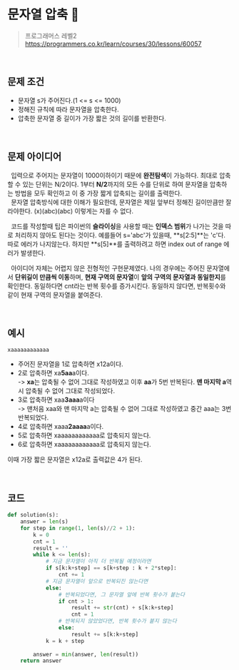 # 문자열 압축 💬
> 프로그래머스 레벨2   
> https://programmers.co.kr/learn/courses/30/lessons/60057   

<br>

## 문제 조건
- 문자열 s가 주어진다.(1 <= s <= 1000)
- 정해진 규칙에 따라 문자열을 압축한다.
- 압축한 문자열 중 길이가 가장 짧은 것의 길이를 반환한다.

<br>

## 문제 아이디어
&nbsp; 입력으로 주어지는 문자열이 1000이하이기 때문에 **완전탐색**이 가능하다. 최대로 압축할 수 있는 단위는 N/2이다. 1부터 **N/2**까지의 모든 수를 단위로 하여 문자열을 압축하는 방법을 모두 확인하고 이 중 가장 짧게 압축되는 길이를 출력한다.   
&nbsp; 문자열 압축방식에 대한 이해가 필요한데, 문자열은 제일 앞부터 정해진 길이만큼만 잘라야한다. (x)(abc)(abc) 이렇게는 자를 수 없다.

&nbsp; 코드를 작성할때 팁은 파이썬의 **슬라이싱**을 사용할 때는 **인덱스 범위**가 나가는 것을 따로 처리하지 않아도 된다는 것이다. 예를들어 s='abc'가 있을때, **s[2:5]**는 'c'다. 따로 에러가 나지않는다. 하지만 **s[5]**를 출력하려고 하면 index out of range 에러가 발생한다.

&nbsp; 아이디어 자체는 어렵지 않은 전형적인 구현문제였다. 나의 경우에는 주어진 문자열에서 **단위길이 만큼씩 이동**하며, **현재 구역의 문자열**이 **앞의 구역의 문자열과 동일한지**를 확인한다. 동일하다면 cnt라는 반복 횟수를 증가시킨다. 동일하지 않다면, 반복횟수와 같이 현재 구역의 문자열을 붙여준다.

<br>

## 예시
```
xaaaaaaaaaaaa
```
- 주어진 문자열을 1로 압축하면 x12a이다.   
- 2로 압축하면 xa**5aa**a이다.  
    -> **xa**는 압축될 수 없어 그대로 작성하였고 이후 **aa**가 5번 반복된다. **맨 마지막 a**역시 압축될 수 없어 그대로 작성되었다.   
- 3로 압축하면 xaa**3aaa**a이다   
    -> 맨처음 xaa와 맨 마지막 a는 압축될 수 없어 그대로 작성하였고 중간 aaa는 3번 반복되었다.
- 4로 압축하면 xaaa**2aaaa**a이다.
- 5로 압축하면 xaaaaaaaaaaaa로 압축되지 않는다.
- 6로 압축하면 xaaaaaaaaaaaa로 압축되지 않는다.

이때 가장 짧은 문자열은 x12a로 출력값은 4가 된다.

<br>

## 코드
```python
def solution(s):
    answer = len(s)
    for step in range(1, len(s)//2 + 1):
        k = 0
        cnt = 1
        result = ''
        while k <= len(s):
            # 지금 문자열이 아직 더 반복될 예정이라면
            if s[k:k+step] == s[k+step : k + 2*step]:
                cnt += 1
            # 지금 문자열이 앞으로 반복되진 않는다면
            else:
                # 반복되었다면, 그 문자열 앞에 반복 횟수가 붙는다
                if cnt > 1:
                    result += str(cnt) + s[k:k+step]
                    cnt = 1
                # 반복되지 않았었다면, 반복 횟수가 붙지 않는다
                else:
                    result += s[k:k+step]
            k = k + step
        
        answer = min(answer, len(result))
    return answer
```